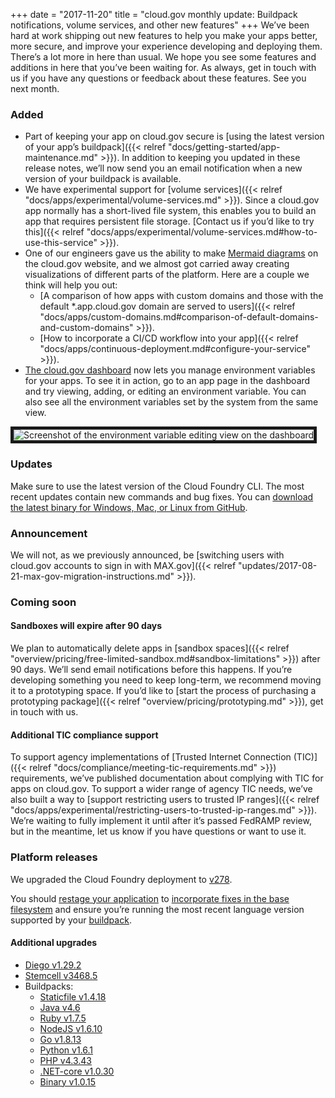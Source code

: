 +++
date = "2017-11-20"
title = "cloud.gov monthly update: Buildpack notifications, volume services, and other new features"
+++
We’ve been hard at work shipping out new features to help you make your apps better, more secure, and improve your experience developing and deploying them. There’s a lot more in here than usual. We hope you see some features and additions in here that you’ve been waiting for. As always, get in touch with us if you have any questions or feedback about these features. See you next month.

### Added

* Part of keeping your app on cloud.gov secure is [using the latest version of your app’s buildpack]({{< relref "docs/getting-started/app-maintenance.md" >}}). In addition to keeping you updated in these release notes, we’ll now send you an email notification when a new version of your buildpack is available.
* We have experimental support for [volume services]({{< relref "docs/apps/experimental/volume-services.md" >}}). Since a cloud.gov app normally has a short-lived file system, this enables you to build an app that requires persistent file storage. [Contact us if you’d like to try this]({{< relref "docs/apps/experimental/volume-services.md#how-to-use-this-service" >}}).
* One of our engineers gave us the ability to make [Mermaid diagrams](https://mermaidjs.github.io/) on the cloud.gov website, and we almost got carried away creating visualizations of different parts of the platform. Here are a couple we think will help you out:
  * [A comparison of how apps with custom domains and those with the default \*.app.cloud.gov domain are served to users]({{< relref "docs/apps/custom-domains.md#comparison-of-default-domains-and-custom-domains" >}}).
  * [How to incorporate a CI/CD workflow into your app]({{< relref "docs/apps/continuous-deployment.md#configure-your-service" >}}).
* [The cloud.gov dashboard](https://dashboard.fr.cloud.gov/) now lets you manage environment variables for your apps. To see it in action, go to an app page in the dashboard and try viewing, adding, or editing an environment variable. You can also see all the environment variables set by the system from the same view.

<img src="/img/dashboard-envs.png" alt="Screenshot of the environment variable editing view on the dashboard" border="5" />

### Updates

Make sure to use the latest version of the Cloud Foundry CLI. The most recent updates contain new commands and bug fixes. You can [download the latest binary for Windows, Mac, or Linux from GitHub](https://github.com/cloudfoundry/cli/releases).

### Announcement

We will not, as we previously announced, be [switching users with cloud.gov accounts to sign in with MAX.gov]({{< relref "updates/2017-08-21-max-gov-migration-instructions.md" >}}).

### Coming soon

#### Sandboxes will expire after 90 days

We plan to automatically delete apps in [sandbox spaces]({{< relref "overview/pricing/free-limited-sandbox.md#sandbox-limitations" >}}) after 90 days. We’ll send email notifications before this happens. If you’re developing something you need to keep long-term, we recommend moving it to a prototyping space. If you’d like to [start the process of purchasing a prototyping package]({{< relref "overview/pricing/prototyping.md" >}}), get in touch with us.

#### Additional TIC compliance support

To support agency implementations of [Trusted Internet Connection (TIC)]({{< relref "docs/compliance/meeting-tic-requirements.md" >}}) requirements, we’ve published documentation about complying with TIC for apps on cloud.gov. To support a wider range of agency TIC needs, we’ve also built a way to [support restricting users to trusted IP ranges]({{< relref "docs/apps/experimental/restricting-users-to-trusted-ip-ranges.md" >}}). We’re waiting to fully implement it until after it’s passed FedRAMP review, but in the meantime, let us know if you have questions or want to use it.

### Platform releases

We upgraded the Cloud Foundry deployment to [v278](https://github.com/cloudfoundry/cf-release/releases/tag/v278).

You should [restage your application](https://cloud.gov/docs/getting-started/app-maintenance/) to [incorporate fixes in the base filesystem](https://docs.cloudfoundry.org/devguide/deploy-apps/stacks.html#cli-commands) and ensure you’re running the most recent language version supported by your [buildpack](https://docs.cloudfoundry.org/buildpacks/).

#### Additional upgrades
* [Diego v1.29.2](https://github.com/cloudfoundry/diego-release/releases/tag/v1.29.2)
* [Stemcell v3468.5](https://bosh.io/stemcells/bosh-aws-xen-hvm-ubuntu-trusty-go_agent)
* Buildpacks:
  * [Staticfile v1.4.18](https://github.com/cloudfoundry/staticfile-buildpack/releases/tag/v1.4.18)
  * [Java v4.6](https://github.com/cloudfoundry/java-buildpack/releases/tag/v4.6)
  * [Ruby v1.7.5](https://github.com/cloudfoundry/ruby-buildpack/releases/tag/v1.7.5)
  * [NodeJS v1.6.10](https://github.com/cloudfoundry/nodejs-buildpack/releases/tag/v1.6.10)
  * [Go v1.8.13](https://github.com/cloudfoundry/go-buildpack/releases/tag/v1.8.13)
  * [Python v1.6.1](https://github.com/cloudfoundry/python-buildpack/releases/tag/v1.6.1)
  * [PHP v4.3.43](https://github.com/cloudfoundry/php-buildpack/releases/tag/v4.3.43)
  * [.NET-core v1.0.30](https://github.com/cloudfoundry/dotnet-core-buildpack/releases/tag/v1.0.30)
  * [Binary v1.0.15](https://github.com/cloudfoundry/binary-buildpack/releases/tag/v1.0.15)
